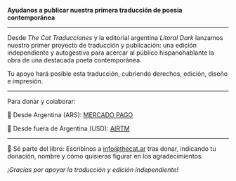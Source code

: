 **Ayudanos a publicar nuestra primera traducción de poesía contemporánea**

---

Desde *The Cat Traducciones* y la editorial argentina *Litoral Dark* lanzamos nuestro primer proyecto de traducción y publicación: una edición independiente y autogestiva para acercar al público hispanohablante la obra de una destacada poeta contemporánea.

Tu apoyo hará posible esta traducción, cubriendo derechos, edición, diseño e impresión.

---

Para donar y colaborar:

📌 Desde Argentina (ARS): [MERCADO PAGO](https://link.mercadopago.com.ar/thecatranslations)

📌 Desde fuera de Argentina (USD): [AIRTM](https://airtm.me/micaela1d8tfnfp)

---

🎁 Sé parte del libro: Escribinos a [info@thecat.ar](mailto:info@thecat.ar) tras donar, indicando tu donación, nombre y cómo quisieras figurar en los agradecimientos.


*¡Gracias por apoyar la traducción y edición independiente!* 
